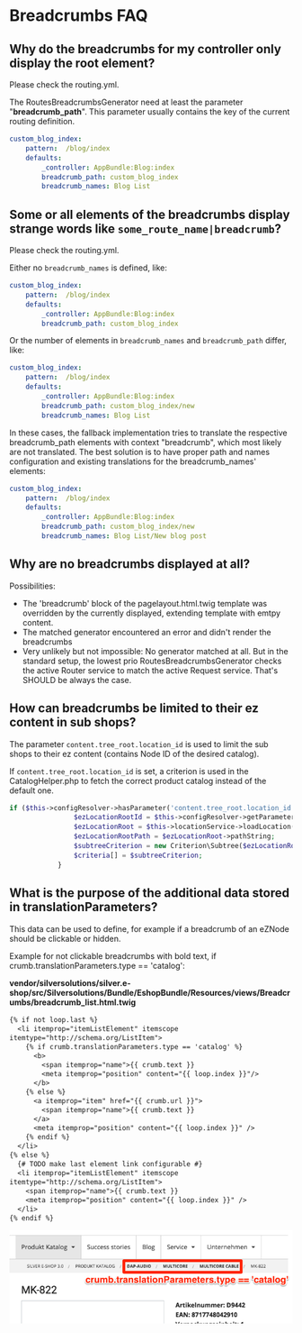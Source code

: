 # Breadcrumbs FAQ

## Why do the breadcrumbs for my controller only display the root element?

Please check the routing.yml.

The RoutesBreadcrumbsGenerator need at least the parameter "**breadcrumb\_path**". This parameter usually contains the key of the current routing definition.

``` yaml
custom_blog_index:
    pattern:  /blog/index
    defaults:
        _controller: AppBundle:Blog:index
        breadcrumb_path: custom_blog_index
        breadcrumb_names: Blog List
```

## Some or all elements of the breadcrumbs display strange words like `some_route_name|breadcrumb`?

Please check the routing.yml.

Either no `breadcrumb_names` is defined, like:

``` yaml
custom_blog_index:
    pattern:  /blog/index
    defaults:
        _controller: AppBundle:Blog:index
        breadcrumb_path: custom_blog_index
```

Or the number of elements in `breadcrumb_names` and `breadcrumb_path` differ, like:

``` yaml
custom_blog_index:
    pattern:  /blog/index
    defaults:
        _controller: AppBundle:Blog:index
        breadcrumb_path: custom_blog_index/new
        breadcrumb_names: Blog List
```

In these cases, the fallback implementation tries to translate the respective breadcrumb\_path elements with context "breadcrumb", which most likely are not translated. The best solution is to have proper path and names configuration and existing translations for the breadcrumb\_names' elements:

``` yaml
custom_blog_index:
    pattern:  /blog/index
    defaults:
        _controller: AppBundle:Blog:index
        breadcrumb_path: custom_blog_index/new
        breadcrumb_names: Blog List/New blog post
```

## Why are no breadcrumbs displayed at all?

Possibilities:

- The 'breadcrumb' block of the pagelayout.html.twig template was overridden by the currently displayed, extending template with emtpy content.
- The matched generator encountered an error and didn't render the breadcrumbs
- Very unlikely but not impossible: No generator matched at all. But in the standard setup, the lowest prio RoutesBreadcrumbsGenerator checks the active Router service to match the active Request service. That's SHOULD be always the case.

## How can breadcrumbs be limited to their ez content in sub shops?

The parameter `content.tree_root.location_id` is used to limit the sub shops to their ez content (contains Node ID of the desired catalog).

If `content.tree_root.location_id` is set, a criterion is used in the CatalogHelper.php to fetch the correct product catalog instead of the default one.

``` php
if ($this->configResolver->hasParameter('content.tree_root.location_id')) {
                $ezLocationRootId = $this->configResolver->getParameter('content.tree_root.location_id');
                $ezLocationRoot = $this->locationService->loadLocation($ezLocationRootId);
                $ezLocationRootPath = $ezLocationRoot->pathString;
                $subtreeCriterion = new Criterion\Subtree($ezLocationRootPath);
                $criteria[] = $subtreeCriterion;
            }
```

## What is the purpose of the additional data stored in translationParameters?

This data can be used to define, for example if a breadcrumb of an eZNode should be clickable or hidden.

Example for not clickable breadcrumbs with bold text, if crumb.translationParameters.type == 'catalog':

**vendor/silversolutions/silver.e-shop/src/Silversolutions/Bundle/EshopBundle/Resources/views/Breadcrumbs/breadcrumb\_list.html.twig**

``` 
{% if not loop.last %}
  <li itemprop="itemListElement" itemscope itemtype="http://schema.org/ListItem">
    {% if crumb.translationParameters.type == 'catalog' %}
      <b>
        <span itemprop="name">{{ crumb.text }}
        <meta itemprop="position" content="{{ loop.index }}"/>
      </b>
    {% else %}
      <a itemprop="item" href="{{ crumb.url }}">
        <span itemprop="name">{{ crumb.text }}
      </a>
      <meta itemprop="position" content="{{ loop.index }}" />
    {% endif %}
  </li>
{% else %}
  {# TODO make last element link configurable #}
  <li itemprop="itemListElement" itemscope itemtype="http://schema.org/ListItem">
    <span itemprop="name">{{ crumb.text }}
    <meta itemprop="position" content="{{ loop.index }}" />
  </li>
{% endif %}
```

![](../img/breadcrumbs_faq.png)  
